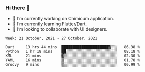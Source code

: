 ### Hi there 👋

<!--
**devcat37/devcat37** is a ✨ _special_ ✨ repository because its `README.md` (this file) appears on your GitHub profile.-->


- 🔭 I’m currently working on Chimicum application.
- 🌱 I’m currently learning Flutter/Dart.
- 👯 I’m looking to collaborate with UI designers.
<!-- - 🤔 I’m looking for help with ... -->

<!--START_SECTION:waka-->
```text
Week: 21 October, 2021 - 27 October, 2021

Dart     13 hrs 44 mins  █████████████████████▓░░░   86.38 % 
Python   1 hr 18 mins    ██░░░░░░░░░░░░░░░░░░░░░░░   08.18 % 
XML      21 mins         ▓░░░░░░░░░░░░░░░░░░░░░░░░   02.30 % 
YAML     16 mins         ▒░░░░░░░░░░░░░░░░░░░░░░░░   01.78 % 
Groovy   9 mins          ▒░░░░░░░░░░░░░░░░░░░░░░░░   00.99 % 
```
<!--END_SECTION:waka-->
